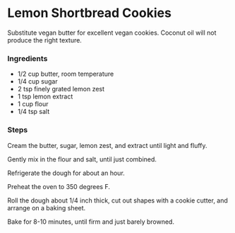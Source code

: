Lemon Shortbread Cookies
========================
Substitute vegan butter for excellent vegan cookies. Coconut oil will not produce the right texture.

### Ingredients
- 1/2 cup butter, room temperature
- 1/4 cup sugar
- 2 tsp finely grated lemon zest
- 1 tsp lemon extract
- 1 cup flour
- 1/4 tsp salt

### Steps
Cream the butter, sugar, lemon zest, and extract until light and fluffy.

Gently mix in the flour and salt, until just combined.

Refrigerate the dough for about an hour.

Preheat the oven to 350 degrees F.

Roll the dough about 1/4 inch thick, cut out shapes with a cookie cutter, and arrange on a baking sheet.

Bake for 8-10 minutes, until firm and just barely browned.

